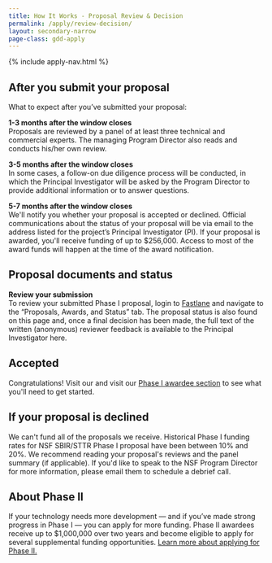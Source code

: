 ```yaml
---
title: How It Works - Proposal Review & Decision
permalink: /apply/review-decision/
layout: secondary-narrow
page-class: gdd-apply
---
```

<head>
  <script type="text/javascript">
setTimeout(function(){var a=document.createElement("script");
var b=document.getElementsByTagName("script")[0];
a.src=document.location.protocol+"//script.crazyegg.com/pages/scripts/0041/5508.js?"+Math.floor(new Date().getTime()/3600000);
a.async=true;a.type="text/javascript";b.parentNode.insertBefore(a,b)}, 1);
</script>
</head>

{% include apply-nav.html %}
<section class="usa-section full-bleed-bg">
  <h2>After you submit your proposal</h2>
  <p>What to expect after you’ve submitted your proposal:</p>
  <p><b>1-3 months after the window closes</b>
    <br>Proposals are reviewed by a panel of at least three technical and commercial experts. The managing Program Director also reads and conducts his/her own review.
  </p>
  <p><b>3-5 months after the window closes</b>
    <br>In some cases, a follow-on due diligence process will be conducted, in which the Principal Investigator will be asked by the Program Director to provide additional information or to answer questions.
  </p>
    <p><b>5-7 months after the window closes</b>
    <br>We'll notify you whether your proposal is accepted or declined.  Official communications about the status of your proposal will be via email to the address listed for the project’s Principal Investigator (PI).  If your proposal is awarded, you'll receive funding of up to $256,000.  Access to most of the award funds will happen at the time of the award notification.
  </p>
 </section>
<section class="usa-section full-bleed-bg--lightblue">
  <h2>Proposal documents and status</h2>
  <p><b>Review your submission</b>
    <br>To review your submitted Phase I proposal, login to <a href="https://www.fastlane.nsf.gov/">Fastlane</a> and navigate to the “Proposals, Awards, and Status” tab.  The proposal status is also found on this page and, once a final decision has been made, the full text of the written (anonymous) reviewer feedback is available to the Principal Investigator here.
  </p>
  </section>
<section class="usa-section full-bleed-bg">
  <h2>Accepted</h2>
  <p>Congratulations! Visit our and visit our <a href="{{ site.baseurl }}/resources/awardees/phase-1/">Phase I awardee section</a> to see what you'll need to get started. </p>
</section>
<section class="usa-section full-bleed-bg--lightblue">
  <h2>If your proposal is declined</h2>
  <p>We can't fund all of the proposals we receive. Historical Phase I funding rates for NSF SBIR/STTR Phase I proposal have been between 10% and 20%. We recommend reading your proposal's reviews and the panel summary (if applicable). If you'd like to speak to the NSF Program Director for more information, please email them to schedule a debrief call.</p>
</section>
<section class="usa-section full-bleed-bg">
  <h2>About Phase II</h2>
  <p>If your technology needs more development — and if you’ve made strong progress in Phase I — you can apply for
    more funding. Phase II awardees receive up to $1,000,000 over two years and become eligible to apply for several supplemental funding opportunities.
    <a href="{{ site.baseurl }}/resources/awardees/phase-2/apply">Learn more about applying for Phase II. </a> 
  </p>
</section>
